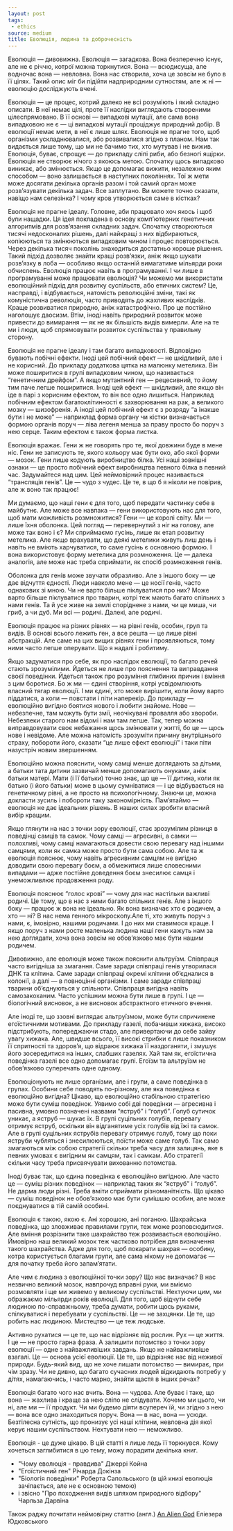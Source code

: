 ```yaml
---
layout: post
tags:
 - ethics
source: medium
title: Еволюція, людина та доброчесність
---
```

Еволюція — дивовижна. Еволюція — загадкова. Вона безперечно існує, але не є річчю, котрої можна торкнутися. Вона — всюдисуща, але водночас вона — невловна. Вона нас створила, хоча це зовсім не було в її цілях. Такий опис міг би підійти надприродним сутностям, але ж ні — еволюцію досліджують вчені.

Еволюція — це процес, котрий далеко не всі розуміють і який складно описати. В неї немає цілі, проте її наслідки виглядають створеними цілеспрямовано. В її основі — випадкові мутації, але сама вона випадковою не є — ці випадкові мутації проціджує природний добір. В еволюції немає мети, в неї є лише шлях. Еволюція не прагне того, щоб організми ускладнювалися, або розвивалися згідно з планом. Нам так видається лише тому, що ми не бачимо тих, хто мутував і не вижив. Еволюція, буває, спрощує — до прикладу сліпі риби, або безногі ящірки. Еволюція не створює нічого з якоюсь метою. Спочатку щось випадково виникає, або змінюється. Якщо це допомагає вижити, незалежно яким способом — воно залишається в наступних поколіннях. Тої ж мети може досягати декілька органів разом і той самий орган може розв’язувати декілька задач. Все заплутано. Ви можете точно сказати, навіщо нам селезінка? І чому кров утворюється саме в кістках?

Еволюція не прагне ідеалу. Головне, аби працювало хоч якось і щоб були нащадки. Ця ідея покладена в основу комп’ютерних генетичних алгоритмів для розв’язання складних задач. Спочатку створюються тисячі недосконалих рішень, далі найкращі з них відбираються, копіюються та змінюються випадковим чином і процес повторюється. Через декілька тисяч поколінь знаходиться достатньо хороше рішення. Такий підхід дозволяє знайти кращі розв’язки, аніж якщо шукати розв’язку в лоба — особливо якщо останній вимагатиме мільярди роки обчислень. Еволюція працює навіть в програмуванні. І чи лише в програмуванні може працювати еволюція? Чи можемо ми використати еволюційний підхід для розвитку суспільств, або етичних систем? Це, насправді, і відбувається, натомість революційні зміни, такі як комуністична революція, часто приводять до жахливих наслідків. Краще розвиватися природно, аніж катастрофічно. Про це постійно наголошує даосизм. Втім, іноді навіть природний розвиток може привести до вимирання — як не як більшість видів вимерли. Але на те ми і люди, щоб спрямовувати розвиток суспільства у правильну сторону.

Еволюція не прагне ідеалу і там багато випадковості. Відповідно бувають побічні ефекти. Іноді цей побічний ефект — не шкідливий, але і не корисний. До прикладу додаткова цятка на малюнку метелика. Він може поширитися в групі випадковим чином, що називається “генетичним дрейфом”. А якщо мутантний ген — рецесивний, то йому тим паче легше поширитися. Іноді цей ефект — шкідливий, але якщо він іде в парі з корисним ефектом, то він все одно лишиться. Наприклад побічним ефектом багатоклітинності є захворювання на рак, а великого мозку — шизофренія. А іноді цей побічний ефект є з розряду “а інакше бути і не може” — наприклад форма органу чи кістки визначається формою органів поруч — ліва легеня менша за праву просто бо поруч з нею серце. Таким ефектом є також форма листка.

Еволюція вражає. Гени ж не говорять про те, якої довжини буде в мене ніс. Гени не записують те, якого кольору має бути око, або якої форми — мозок. Гени лише кодують виробництво білка. Усі наші зовнішні ознаки — це просто побічний ефект виробництва певного білка в певний час. Задумайтеся над цим. Цей неймовірний процес називається “трансляція генів”. Це — чудо з чудес. Це те, в що б я ніколи не повірив, але ж воно так працює!

Ми думаємо, що наші гени є для того, щоб передати частинку себе в майбутнє. Але може все навпака — гени використовують нас для того, щоб мати можливість розмножитися? Гени — це королі світу. Ми — лише їхня оболонка. Цей погляд — перевернутий з ніг на голову, але може так воно і є? Ми сприймаємо гусінь, лише як етап розвитку метелика. Але якщо врахувати, що деякі метелики живуть лиш день і навіть не вміють харчуватися, то саме гусінь є основною формою. І вона використовує форму метелика для розмноження. Це — далека аналогія, але може нас треба сприймати, як спосіб розмноження генів.

Оболонка для генів може звучати образливо. Але з іншого боку — це дає відчуття єдності. Люди навколо мене — це носії генів, часто однакових зі мною. Чи не варто більше піклуватися про них? Може варто більше піклуватися про тварин, котрі теж мають багато спільних з нами генів. Та й усе живе на землі споріднене з нами, чи це миша, чи гриб, а чи дуб. Ми всі — родичі. Далекі, але родичі.

Еволюція працює на різних рівнях — на рівні генів, особин, груп та видів. В основі всього лежить ген, а все решта — це лише рівні абстракцій. Але саме на цих вищих рівнях гени і проявляються, тому ними часто легше оперувати. Що я надалі і робитиму.

Якщо задуматися про себе, як про наслідок еволюції, то багато речей стають зрозумілими. Йдеться не лише про пояснення та виправдання своєї поведінки. Йдеться також про розуміння глибиних причин і вміння з цим боротися. Бо ж ми — єдині створіння, котрі усвідомлюють власний тягар еволюції. І ми єдині, хто може вирішити, коли йому варто піддатися, а коли — повстати і піти наперекір. До прикладу — еволюційно вигідно боятися нового і любити знайоме. Нове — небезпечне, там можуть бути змії, неочікувані провалля або хвороби. Небезпеки старого нам відомі і нам там легше. Так, тепер можна виправдовувати своє небажання щось змінювати у житті, бо це — щось нове і невідоме. Але можна натомість зрозуміти причину внутрішнього страху, побороти його, сказати “це лише ефект еволюції” і таки піти назустріч новим звершенням.

Еволюційно можна пояснити, чому самці менше доглядають за дітьми, а батьки тата дитини зазвичай менше допомагають онуками, аніж батьки матері. Мати (і її батьки) точно знає, що це — її дитина, коли як батько (і його батьки) може в цьому сумніватися — і це відбувається на генетичному рівні, а не просто на психологічному. Знаючи це, можна докласти зусиль і побороти таку закономірність. Пам’ятаймо — еволюція не дає ідеальних рішень. В наших силах зробити власний вибір кращим.

Якщо глянути на нас з точки зору еволюції, стає зрозумілим різниця в поведінці самців та самок. Чому самці — агресивні, а самки — полохливі, чому самці намагаються довести свою перевагу над іншими самцями, коли як самка може просто бути сама собою. Але та ж еволюція пояснює, чому навіть агресивним самцям не вигідно доводити свою перевагу боєм, а обмежитися лише словесними випадами — адже постійне доведення боєм знесилює самця і унеможливлює продовження роду.

Еволюція пояснює “голос крові” — чому для нас настільки важливі родичі. Це тому, що в нас з ними багато спільних генів. Але з іншого боку — працює ж вона не ідеально. Як вона визначає хто є родичем, а хто — ні? В нас нема генного мікроскопу.Але ті, хто живуть поруч з нами, є, імовірно, нашими родичами. І до них ми ставимося краще. І якщо поруч з нами росте маленька людина наші гени кажуть нам за нею доглядати, хоча вона зовсім не обов’язково має бути нашим родичем.

Дивовижно, але еволюція може також пояснити альтруїзм. Співпраця часто вигідніша за змагання. Саме заради співпраці генів утворилася ДНК та клітина. Саме заради співпраці окремі клітини об’єдналися в колонії, а далі — в повноцінні організми. І саме заради співпраці тварини об’єднуються у спільноти. Співпраця вигідна навіть самозакоханим. Часто успішним можна бути лише в групі. І це — біологічний висновок, а не висновок абстрактного етичного вчення.

Але іноді те, що ззовні виглядає альтруїзмом, може бути спричинене егоїстичними мотивами. До прикладу газелі, побачивши хижака, високо підстрибують, попереджаючи стадо, але привертаючи до себе зайву увагу хижака. Але, швидше всього, її високі стрибки є лише показником її спритності та здоров’я, що відраює хижака її наздоганяти, і змушує його зосередитися на інших, слабших газелях. Хай там як, егоїстична поведінка газелі все одно допомагає групі. Егоїзм та альтруїзм не обов’язково суперечать одне одному.

Еволюціонують не лише організми, але і групи, а саме поведінка в групах. Особини себе поводять по-різному, але яка поведінка є еволюційно вигідна? Цікаво, що еволюційно стабільною стратегією може бути суміш поведінок. Уявимо собі дві поведінки — агресивна і пасивна, умовно позначені назвами “яструб” і “голуб”. Голуб сутичок уникає, а яструб — шукає їх. В групі суцільних голубів, перевагу отримує яструб, оскільки він відганятиме усіх голубів від їжі та самок. Але в групі суцільних яструбів перевагу отримує голуб, тому що поки яструби чубляться і знесилюються, поїсти може саме голуб. Так само змагаються між собою стратегії скільки треба часу для залицянь, яке в певних умовах є вигідним як самцям, так і самкам. Або стратегії скільки часу треба присвячувати вихованню потомства.

Іноді буває так, що єдина поведінка є еволюційно вигідною. Але часто це — суміш різних поведінок — наприклад таких як “яструб” і “голуб”. Не дарма люди різні. Треба вміти сприймати різноманітність. Що цікаво — суміш поведінок не обов’язково має бути сумішшю особин, але може поєднуватися в тій самій особині.

Еволюція є такою, якою є. Ані хорошою, ані поганою. Шахрайська поведінка, що зловживає правилами групи, теж може розповсюдитися. Але вміння розрізнити таке шахрайство теж розвивається еволюційно. Ймовірно наш великий мозок теж частково потрібен для визначення такого шахрайства. Адже для того, щоб покарати шахрая — особину, котра користується благами групи, але сама нікому не допомагає — для початку треба його запам’ятати.

Але чим є людина з еволюційної точки зору? Що нас визначає? В нас незвично великий мозок, навпрочуд вправні руки, ми вміємо розмовляти і ще ми живемо у великому суспільстві. Нехтуючи цим, ми ображаємо мільярди років еволюції. Для того, щоб відчути себе людиною по-справжньому, треба думати, робити щось руками, спілкуватися і перебувати у суспільстві. Це — не захцянки. Це те, що робить нас людиною. Мистецтво — це теж людське.

Активно рухатися — це те, що нас відрізняє від рослин. Рух — це життя. І це — не просто гарна фраза. А залишити потомство з точки зору еволюції — одне з найважливіших завдань. Якщо не найважливіше взагалі. Це — основа усієї еволюції. Це те, що відрізняє нас від неживої природи. Будь-який вид, що не хоче лишати потомство — вимирає, при чім зразу. Чи не дивно, що багато сучасних людей відкидають потребу у дітях, намагаючись, і часто марно, знайти щастя в інших речах?

Еволюція багато чого нас вчить. Вона — чудова. Але буває і таке, що вона — жахлива і краще за нею сліпо не слідувати. Хочемо ми цього, чи ні, але ми — її продукт. Чи ми будемо діяти всупереч їй, чи згідно з нею — вона все одно знаходиться поруч. Вона — в нас, вона — усюди. Безтілесна сутність, що пронизує усі наші клітини, невловна дія якої керує нашим суспільством. Нехтувати нею — неможливо.

Еволюція - це дуже цікаво. В цій статті я лише ледь її торкнувся. Кому хочеться заглибитися в цю тему, можу порадити декілька книг.

- "Чому еволюція - правдива" Джеррі Койна
- "Егоїстичний ген" Річарда Докінза
- "Біологія поведінки" Роберта Сапольського (в цій книзі еволюція зачіпається, але не є основною темою)
- і звісно "Про походження видів шляхом природного відбору" Чарльза Дарвіна

Також раджу почитати неймовірну статтю (англ.) [An Alien God](https://www.lesswrong.com/posts/pLRogvJLPPg6Mrvg4/an-alien-god) Еліезера Юдковського
